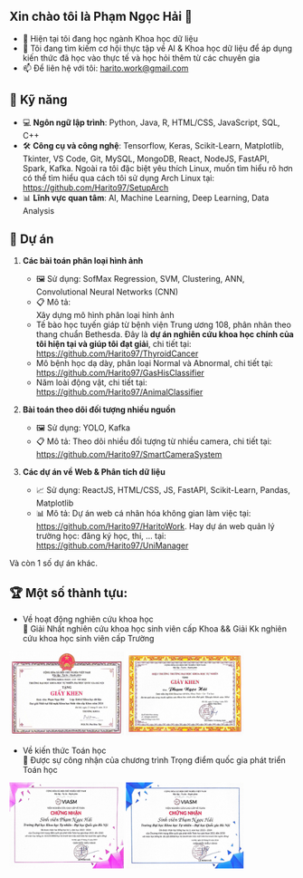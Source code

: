 ## Xin chào tôi là Phạm Ngọc Hải 👋

- 🌱 Hiện tại tôi đang học ngành Khoa học dữ liệu 
- 👯 Tôi đang tìm kiếm cơ hội thực tập về AI & Khoa học dữ liệu để áp dụng kiến thức đã học vào thực tế và học hỏi thêm từ các chuyên gia
- 📫 Để liên hệ với tôi: harito.work@gmail.com
  
## 🔧 Kỹ năng
  
- 💻 **Ngôn ngữ lập trình**: Python, Java, R, HTML/CSS, JavaScript, SQL, C++
- 🛠️ **Công cụ và công nghệ**: Tensorflow, Keras, Scikit-Learn, Matplotlib, Tkinter, VS Code, Git, MySQL, MongoDB, React, NodeJS, FastAPI, Spark, Kafka. Ngoài ra tôi đặc biệt yêu thích Linux, muốn tìm hiểu rõ hơn có thể tìm hiểu qua cách tôi sử dụng Arch Linux tại: https://github.com/Harito97/SetupArch
- 📊 **Lĩnh vực quan tâm**: AI, Machine Learning, Deep Learning, Data Analysis  
  
## 📂 Dự án
  
1. **Các bài toán phân loại hình ảnh**
   - 🖼️ Sử dụng: SofMax Regression, SVM, Clustering, ANN, Convolutional Neural Networks (CNN)
   - 📋 Mô tả:  
   Xây dựng mô hình phân loại hình ảnh  
    - Tế bào học tuyến giáp từ bệnh viện Trung ương 108, phân nhãn theo thang chuẩn Bethesda. Đây là **dự án nghiên cứu khoa học chính của tôi hiện tại và giúp tôi đạt giải**, chi tiết tại: https://github.com/Harito97/ThyroidCancer
    - Mô bệnh học dạ dày, phân loại Normal và Abnormal, chi tiết tại: https://github.com/Harito97/GasHisClassifier
    - Năm loài động vật, chi tiết tại: https://github.com/Harito97/AnimalClassifier
  
2. **Bài toán theo dõi đối tượng nhiều nguồn**
   - 🖼️ Sử dụng: YOLO, Kafka
   - 📋 Mô tả: Theo dõi nhiều đối tượng từ nhiều camera, chi tiết tại: https://github.com/Harito97/SmartCameraSystem
  
3. **Các dự án về Web & Phân tích dữ liệu**
   - 📈 Sử dụng: ReactJS, HTML/CSS, JS, FastAPI, Scikit-Learn, Pandas, Matplotlib
   - 📊 Mô tả: Dự án web cá nhân hóa không gian làm việc tại: https://github.com/Harito97/HaritoWork. Hay dự án web quản lý trường học: đăng ký học, thi, ... tại: https://github.com/Harito97/UniManager
  
Và còn 1 số dự án khác.
  
## 🏆 Một số thành tựu:
- Về hoạt động nghiên cứu khoa học  
    🥇 Giải Nhất nghiên cứu khoa học sinh viên cấp Khoa && Giải Kk nghiên cứu khoa học sinh viên cấp Trường
      
<p>
    <img src="img/NCKH_cap_khoa_2024.jpg" alt="NCKH cấp Khoa" width="40%">
    <img src="img/NCKH_cap_truong_2024.jpg" alt="NCKH cấp Trường" width="41.3%">
</p>
  
- Về kiến thức Toán học  
    📜 Được sự công nhận của chương trình Trọng điểm quốc gia phát triển Toán học
      
<p>
    <img src="img/HB_trong_diem_toan_hoc_qg_ky_I_2023.jpg" alt="HB Trong Diem Toan Hoc Ky I 2023" width="40%">
    <img src="img/HB_trong_diem_toan_hoc_qg_ky_II_2024.jpg" alt="HB Trong Diem Toan Hoc Ky II 2024" width="41.3%">
</p>
